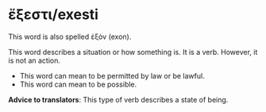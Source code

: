# ἔξεστι/exesti
This word is also spelled ἐξόν (exon).

This word describes a situation or how something is. It is a verb. However, it is not an action. 

* This word can mean to be permitted by law or be lawful.
* This word can mean to be possible.

**Advice to translators**: This type of verb describes a state of being.
